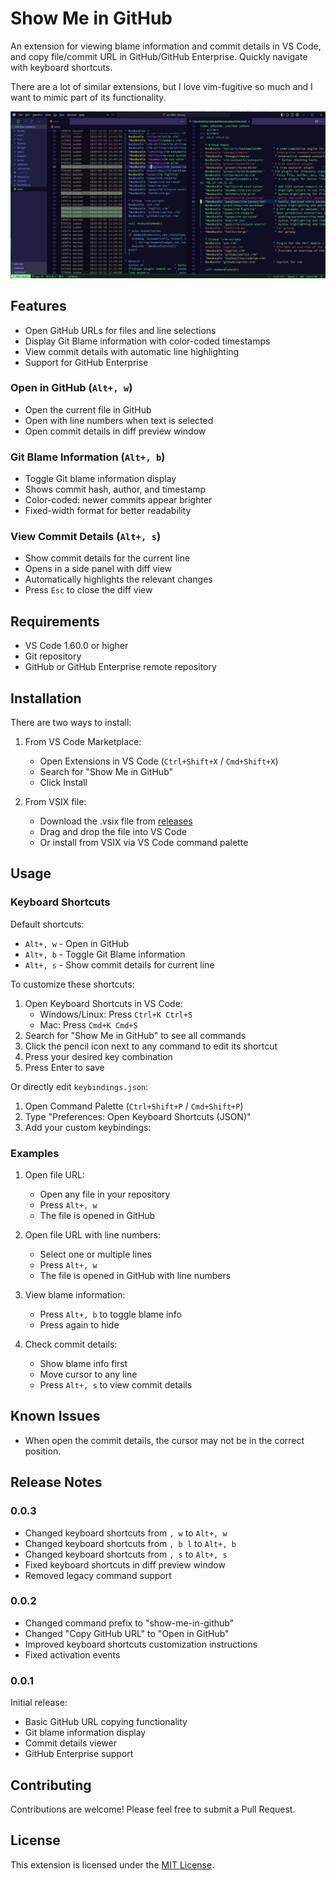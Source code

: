 # Show Me in GitHub

An extension for viewing blame information and commit details in VS Code, and copy file/commit URL in GitHub/GitHub Enterprise. Quickly navigate with keyboard shortcuts.

There are a lot of similar extensions, but I love vim-fugitive so much and I want to mimic part of its functionality.

![screenshot](./images/screenshot.jpg)

## Features

- Open GitHub URLs for files and line selections
- Display Git Blame information with color-coded timestamps
- View commit details with automatic line highlighting
- Support for GitHub Enterprise

### Open in GitHub (`Alt+, w`)
- Open the current file in GitHub
- Open with line numbers when text is selected
- Open commit details in diff preview window

### Git Blame Information (`Alt+, b`)
- Toggle Git blame information display
- Shows commit hash, author, and timestamp
- Color-coded: newer commits appear brighter
- Fixed-width format for better readability

### View Commit Details (`Alt+, s`)
- Show commit details for the current line
- Opens in a side panel with diff view
- Automatically highlights the relevant changes
- Press `Esc` to close the diff view

## Requirements

- VS Code 1.60.0 or higher
- Git repository
- GitHub or GitHub Enterprise remote repository

## Installation

There are two ways to install:

1. From VS Code Marketplace:
   - Open Extensions in VS Code (`Ctrl+Shift+X` / `Cmd+Shift+X`)
   - Search for "Show Me in GitHub"
   - Click Install

2. From VSIX file:
   - Download the .vsix file from [releases](https://github.com/su27/show-me-in-github/releases)
   - Drag and drop the file into VS Code
   - Or install from VSIX via VS Code command palette

## Usage

### Keyboard Shortcuts

Default shortcuts:
- `Alt+, w` - Open in GitHub
- `Alt+, b` - Toggle Git Blame information
- `Alt+, s` - Show commit details for current line

To customize these shortcuts:
1. Open Keyboard Shortcuts in VS Code:
   - Windows/Linux: Press `Ctrl+K Ctrl+S`
   - Mac: Press `Cmd+K Cmd+S`
2. Search for "Show Me in GitHub" to see all commands
3. Click the pencil icon next to any command to edit its shortcut
4. Press your desired key combination
5. Press Enter to save

Or directly edit `keybindings.json`:
1. Open Command Palette (`Ctrl+Shift+P` / `Cmd+Shift+P`)
2. Type "Preferences: Open Keyboard Shortcuts (JSON)"
3. Add your custom keybindings:

### Examples

1. Open file URL:
   - Open any file in your repository
   - Press `Alt+, w`
   - The file is opened in GitHub

2. Open file URL with line numbers:
   - Select one or multiple lines
   - Press `Alt+, w`
   - The file is opened in GitHub with line numbers

3. View blame information:
   - Press `Alt+, b` to toggle blame info
   - Press again to hide

4. Check commit details:
   - Show blame info first
   - Move cursor to any line
   - Press `Alt+, s` to view commit details

## Known Issues

- When open the commit details, the cursor may not be in the correct position.

## Release Notes

### 0.0.3

- Changed keyboard shortcuts from `, w` to `Alt+, w`
- Changed keyboard shortcuts from `, b l` to `Alt+, b`
- Changed keyboard shortcuts from `, s` to `Alt+, s`
- Fixed keyboard shortcuts in diff preview window
- Removed legacy command support

### 0.0.2

- Changed command prefix to "show-me-in-github"
- Changed "Copy GitHub URL" to "Open in GitHub"
- Improved keyboard shortcuts customization instructions
- Fixed activation events

### 0.0.1

Initial release:
- Basic GitHub URL copying functionality
- Git blame information display
- Commit details viewer
- GitHub Enterprise support

## Contributing

Contributions are welcome! Please feel free to submit a Pull Request.

## License

This extension is licensed under the [MIT License](LICENSE).